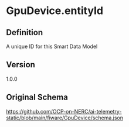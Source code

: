 # GpuDevice.entityId

## Definition
A unique ID for this Smart Data Model

## Version
1.0.0

## Original Schema
https://github.com/OCP-on-NERC/ai-telemetry-static/blob/main/fiware/GpuDevice/schema.json
